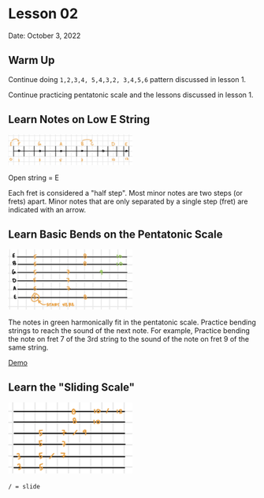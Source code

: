 # Lesson 02

Date: October 3, 2022

## Warm Up

Continue doing `1,2,3,4, 5,4,3,2, 3,4,5,6` pattern discussed in lesson 1.

Continue practicing pentatonic scale and the lessons discussed in lesson 1.

## Learn Notes on Low E String

<img src="01.jpeg"  width=50% >

Open string = E

Each fret is considered a "half step". Most minor notes are two steps (or frets) apart. Minor notes that are only separated by a single step (fret) are indicated with an arrow.

## Learn Basic Bends on the Pentatonic Scale

<img src="02.jpeg"  width=50% >

The notes in green harmonically fit in the pentatonic scale. Practice bending strings to reach the sound of the next note. For example, Practice bending the note on fret 7 of the 3rd string to the sound of the note on fret 9 of the same string. 

[Demo](https://youtu.be/_KbnvfGzCnM)
## Learn the "Sliding Scale"

<img src="03.jpeg"  width=50% >

`/ = slide`